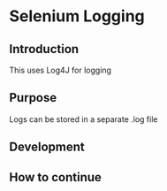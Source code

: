 # Selenium Logging

## Introduction
This uses Log4J for logging
## Purpose
Logs can be stored in a separate .log file 
## Development

## How to continue